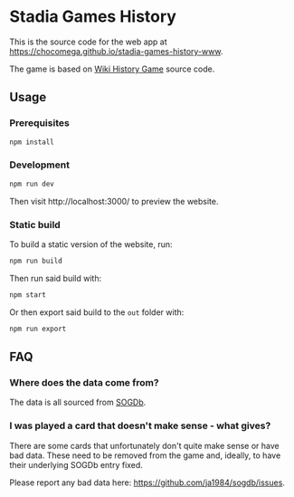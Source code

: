 # Stadia Games History

This is the source code for the web app at https://chocomega.github.io/stadia-games-history-www.

The game is based on [Wiki History Game](https://github.com/tom-james-watson/wikitrivia) source code.

## Usage

### Prerequisites

```bash
npm install
```

### Development

```bash
npm run dev
```

Then visit http://localhost:3000/ to preview the website.

### Static build

To build a static version of the website, run:

```bash
npm run build
```

Then run said build with:

```bash
npm start
```

Or then export said build to the `out` folder with:

```bash
npm run export
```

## FAQ

### Where does the data come from?

The data is all sourced from [SOGDb](https://github.com/ja1984/sogdb).

### I was played a card that doesn't make sense - what gives?

There are some cards that unfortunately don't quite make sense or have bad data. These need to be removed from the game and, ideally, to have their underlying SOGDb entry fixed.

Please report any bad data here: https://github.com/ja1984/sogdb/issues.
